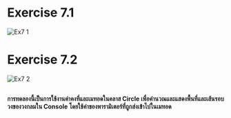 # Exercise 7.1
![Ex7 1](https://github.com/65030179179Pattarapon/03376836-OOP-2566-Lab-06/assets/144198506/cedabae8-63c5-42dd-8f00-0af0f8033031)

# Exercise 7.2
![Ex7 2](https://github.com/65030179179Pattarapon/03376836-OOP-2566-Lab-06/assets/144198506/1be91ed2-7bb8-41fe-97b0-227809d29978)
##
#### การทดลองนี้เป็นการใช้งานค่าคงที่และเมทอดในคลาส Circle เพื่อคำนวณและแสดงพื้นที่และเส้นรอบวงของวงกลมใน Console โดยใช้ค่าของพารามิเตอร์ที่ถูกส่งเข้าไปในเมทอด
